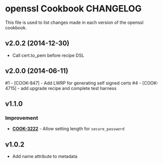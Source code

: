 openssl Cookbook CHANGELOG
==========================
This file is used to list changes made in each version of the openssl cookbook.

v2.0.2 (2014-12-30)
-------------------
- Call cert.to_pem before recipe DSL

v2.0.0 (2014-06-11)
-------------------
#1 - [COOK-847] - Add LWRP for generating self signed certs
#4 - [COOK-4715] - add upgrade recipe and complete test harness


v1.1.0
------
### Improvement
- **[COOK-3222](https://tickets.opscode.com/browse/COOK-3222)** - Allow setting length for `secure_password`

v1.0.2
------
- Add name attribute to metadata
